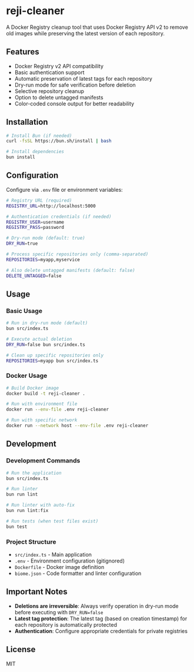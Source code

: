 # reji-cleaner

A Docker Registry cleanup tool that uses Docker Registry API v2 to remove old images while preserving the latest version of each repository.

## Features

- Docker Registry v2 API compatibility
- Basic authentication support
- Automatic preservation of latest tags for each repository
- Dry-run mode for safe verification before deletion
- Selective repository cleanup
- Option to delete untagged manifests
- Color-coded console output for better readability

## Installation

```bash
# Install Bun (if needed)
curl -fsSL https://bun.sh/install | bash

# Install dependencies
bun install
```

## Configuration

Configure via `.env` file or environment variables:

```bash
# Registry URL (required)
REGISTRY_URL=http://localhost:5000

# Authentication credentials (if needed)
REGISTRY_USER=username
REGISTRY_PASS=password

# Dry-run mode (default: true)
DRY_RUN=true

# Process specific repositories only (comma-separated)
REPOSITORIES=myapp,myservice

# Also delete untagged manifests (default: false)
DELETE_UNTAGGED=false
```

## Usage

### Basic Usage

```bash
# Run in dry-run mode (default)
bun src/index.ts

# Execute actual deletion
DRY_RUN=false bun src/index.ts

# Clean up specific repositories only
REPOSITORIES=myapp bun src/index.ts
```

### Docker Usage

```bash
# Build Docker image
docker build -t reji-cleaner .

# Run with environment file
docker run --env-file .env reji-cleaner

# Run with specific network
docker run --network host --env-file .env reji-cleaner
```

## Development

### Development Commands

```bash
# Run the application
bun src/index.ts

# Run linter
bun run lint

# Run linter with auto-fix
bun run lint:fix

# Run tests (when test files exist)
bun test
```

### Project Structure

- `src/index.ts` - Main application
- `.env` - Environment configuration (gitignored)
- `Dockerfile` - Docker image definition
- `biome.json` - Code formatter and linter configuration

## Important Notes

- **Deletions are irreversible**: Always verify operation in dry-run mode before executing with `DRY_RUN=false`
- **Latest tag protection**: The latest tag (based on creation timestamp) for each repository is automatically protected
- **Authentication**: Configure appropriate credentials for private registries

## License

MIT